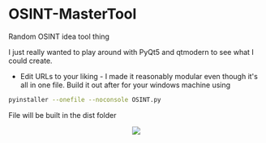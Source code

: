 # OSINT-MasterTool
Random OSINT idea tool thing

I just really wanted to play around with PyQt5 and qtmodern to see what I could create. 

- Edit URLs to your liking - I made it reasonably modular even though it's all in one file. 
Build it out after for your windows machine using
```bash
pyinstaller --onefile --noconsole OSINT.py
```

File will be built in the dist folder

<p align="center">
  <img src="./static/WorkingOSINT.gif">
</p> 
